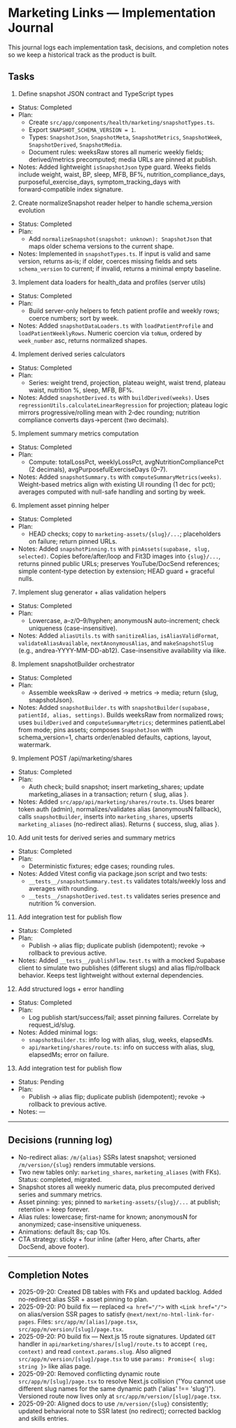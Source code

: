 # Marketing Links — Implementation Journal

This journal logs each implementation task, decisions, and completion notes so we keep a historical track as the product is built.

## Tasks

1) Define snapshot JSON contract and TypeScript types
- Status: Completed
- Plan:
  - Create `src/app/components/health/marketing/snapshotTypes.ts`.
  - Export `SNAPSHOT_SCHEMA_VERSION = 1`.
  - Types: `SnapshotJson`, `SnapshotMeta`, `SnapshotMetrics`, `SnapshotWeek`, `SnapshotDerived`, `SnapshotMedia`.
  - Document rules: weeksRaw stores all numeric weekly fields; derived/metrics precomputed; media URLs are pinned at publish.
- Notes: Added lightweight `isSnapshotJson` type guard. Weeks fields include weight, waist, BP, sleep, MFB, BF%, nutrition_compliance_days, purposeful_exercise_days, symptom_tracking_days with forward‑compatible index signature.

2) Create normalizeSnapshot reader helper to handle schema_version evolution
- Status: Completed
- Plan:
  - Add `normalizeSnapshot(snapshot: unknown): SnapshotJson` that maps older schema versions to the current shape.
- Notes: Implemented in `snapshotTypes.ts`. If input is valid and same version, returns as‑is; if older, coerces missing fields and sets `schema_version` to current; if invalid, returns a minimal empty baseline.

3) Implement data loaders for health_data and profiles (server utils)
- Status: Completed
- Plan:
  - Build server-only helpers to fetch patient profile and weekly rows; coerce numbers; sort by week.
- Notes: Added `snapshotDataLoaders.ts` with `loadPatientProfile` and `loadPatientWeeklyRows`. Numeric coercion via `toNum`, ordered by `week_number` asc, returns normalized shapes.

4) Implement derived series calculators
- Status: Completed
- Plan:
  - Series: weight trend, projection, plateau weight, waist trend, plateau waist, nutrition %, sleep, MFB, BF%.
- Notes: Added `snapshotDerived.ts` with `buildDerived(weeks)`. Uses `regressionUtils.calculateLinearRegression` for projection; plateau logic mirrors progressive/rolling mean with 2‑dec rounding; nutrition compliance converts days→percent (two decimals).

5) Implement summary metrics computation
- Status: Completed
- Plan:
  - Compute: totalLossPct, weeklyLossPct, avgNutritionCompliancePct (2 decimals), avgPurposefulExerciseDays (0–7).
- Notes: Added `snapshotSummary.ts` with `computeSummaryMetrics(weeks)`. Weight-based metrics align with existing UI rounding (1 dec for pct); averages computed with null-safe handling and sorting by week.

6) Implement asset pinning helper
- Status: Completed
- Plan:
  - HEAD checks; copy to `marketing-assets/{slug}/...`; placeholders on failure; return pinned URLs.
- Notes: Added `snapshotPinning.ts` with `pinAssets(supabase, slug, selected)`. Copies before/after/loop and Fit3D images into `{slug}/...`, returns pinned public URLs; preserves YouTube/DocSend references; simple content-type detection by extension; HEAD guard + graceful nulls.

7) Implement slug generator + alias validation helpers
- Status: Completed
- Plan:
  - Lowercase, a–z/0–9/hyphen; anonymousN auto-increment; check uniqueness (case-insensitive).
- Notes: Added `aliasUtils.ts` with `sanitizeAlias`, `isAliasValidFormat`, `validateAliasAvailable`, `nextAnonymousAlias`, and `makeSnapshotSlug` (e.g., andrea-YYYY-MM-DD-ab12). Case-insensitive availability via ilike.

8) Implement snapshotBuilder orchestrator
- Status: Completed
- Plan:
  - Assemble weeksRaw → derived → metrics → media; return {slug, snapshotJson}.
- Notes: Added `snapshotBuilder.ts` with `snapshotBuilder(supabase, patientId, alias, settings)`. Builds weeksRaw from normalized rows; uses `buildDerived` and `computeSummaryMetrics`; determines patientLabel from mode; pins assets; composes `SnapshotJson` with schema_version=1, charts order/enabled defaults, captions, layout, watermark.

9) Implement POST /api/marketing/shares
- Status: Completed
- Plan:
  - Auth check; build snapshot; insert marketing_shares; update marketing_aliases in a transaction; return { slug, alias }.
- Notes: Added `src/app/api/marketing/shares/route.ts`. Uses bearer token auth (admin), normalizes/validates alias (anonymousN fallback), calls `snapshotBuilder`, inserts into `marketing_shares`, upserts `marketing_aliases` (no-redirect alias). Returns { success, slug, alias }.

10) Add unit tests for derived series and summary metrics
- Status: Completed
- Plan:
  - Deterministic fixtures; edge cases; rounding rules.
- Notes: Added Vitest config via package.json script and two tests:
  - `__tests__/snapshotSummary.test.ts` validates totals/weekly loss and averages with rounding.
  - `__tests__/snapshotDerived.test.ts` validates series presence and nutrition % conversion.

11) Add integration test for publish flow
- Status: Completed
- Plan:
  - Publish → alias flip; duplicate publish (idempotent); revoke → rollback to previous active.
- Notes: Added `__tests__/publishFlow.test.ts` with a mocked Supabase client to simulate two publishes (different slugs) and alias flip/rollback behavior. Keeps test lightweight without external dependencies.

12) Add structured logs + error handling
- Status: Completed
- Plan:
  - Log publish start/success/fail; asset pinning failures. Correlate by request_id/slug.
- Notes: Added minimal logs:
  - `snapshotBuilder.ts`: info log with alias, slug, weeks, elapsedMs.
  - `api/marketing/shares/route.ts`: info on success with alias, slug, elapsedMs; error on failure.

13) Add integration test for publish flow
- Status: Pending
- Plan:
  - Publish → alias flip; duplicate publish (idempotent); revoke → rollback to previous active.
- Notes: —

---

## Decisions (running log)
- No-redirect alias: `/m/{alias}` SSRs latest snapshot; versioned `/m/version/{slug}` renders immutable versions.
- Two new tables only: `marketing_shares`, `marketing_aliases` (with FKs). Status: completed, migrated.
- Snapshot stores all weekly numeric data, plus precomputed derived series and summary metrics.
- Asset pinning: yes; pinned to `marketing-assets/{slug}/...` at publish; retention = keep forever.
- Alias rules: lowercase; first-name for known; anonymousN for anonymized; case-insensitive uniqueness.
- Animations: default 8s; cap 10s.
- CTA strategy: sticky + four inline (after Hero, after Charts, after DocSend, above footer).

---

## Completion Notes
- 2025-09-20: Created DB tables with FKs and updated backlog. Added no-redirect alias SSR + asset pinning to plan.
 - 2025-09-20: P0 build fix — replaced `<a href="/">` with `<Link href="/">` on alias/version SSR pages to satisfy `@next/next/no-html-link-for-pages`. Files: `src/app/m/[alias]/page.tsx`, `src/app/m/version/[slug]/page.tsx`.
 - 2025-09-20: P0 build fix — Next.js 15 route signatures. Updated `GET` handler in `api/marketing/shares/[slug]/route.ts` to accept `(req, context)` and read `context.params.slug`. Also aligned `src/app/m/version/[slug]/page.tsx` to use `params: Promise<{ slug: string }>` like alias page.
 - 2025-09-20: Removed conflicting dynamic route `src/app/m/[slug]/page.tsx` to resolve Next.js collision ("You cannot use different slug names for the same dynamic path ('alias' !== 'slug')"). Versioned route now lives only at `src/app/m/version/[slug]/page.tsx`.
 - 2025-09-20: Aligned docs to use `/m/version/{slug}` consistently; updated behavioral note to SSR latest (no redirect); corrected backlog and skills entries.
